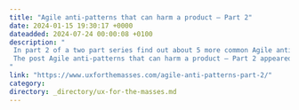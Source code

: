 ```yaml
---
title: "Agile anti-patterns that can harm a product – Part 2"
date: 2024-01-15 19:30:17 +0000
dateadded: 2024-07-24 00:00:08 +0100
description: "  
 In part 2 of a two part series find out about 5 more common Agile anti-patterns that can really harm design and how to avoid them. 
 The post Agile anti-patterns that can harm a product – Part 2 appeared first on UXM. 
"
link: "https://www.uxforthemasses.com/agile-anti-patterns-part-2/"
category:
directory: _directory/ux-for-the-masses.md
---
```

